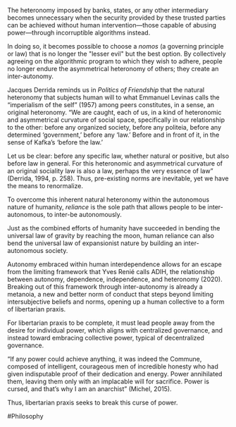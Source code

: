 The heteronomy imposed by banks, states, or any other intermediary becomes unnecessary when the security provided by these trusted parties can be achieved without human intervention—those capable of abusing power—through incorruptible algorithms instead.

In doing so, it becomes possible to choose a *nomos* (a governing principle or law) that is no longer the "lesser evil" but the best option. By collectively agreeing on the algorithmic program to which they wish to adhere, people no longer endure the asymmetrical heteronomy of others; they create an inter-autonomy.

Jacques Derrida reminds us in *Politics of Friendship* that the natural heteronomy that subjects human will to what Emmanuel Levinas calls the “imperialism of the self” (1957) among peers constitutes, in a sense, an original heteronomy. “We are caught, each of us, in a kind of heteronomic and asymmetrical curvature of social space, specifically in our relationship to the other: before any organized society, before any politeia, before any determined ‘government,’ before any ‘law.’ Before and in front of it, in the sense of Kafka’s ‘before the law.’

Let us be clear: before any specific law, whether natural or positive, but also before law in general. For this heteronomic and asymmetrical curvature of an original sociality law is also a law, perhaps the very essence of law” (Derrida, 1994, p. 258). Thus, pre-existing norms are inevitable, yet we have the means to renormalize.

To overcome this inherent natural heteronomy within the autonomous nature of humanity, *reliance* is the sole path that allows people to be inter-autonomous, to inter-be autonomously.

Just as the combined efforts of humanity have succeeded in bending the universal law of gravity by reaching the moon, human reliance can also bend the universal law of expansionist nature by building an inter-autonomous society.

Autonomy embraced within human interdependence allows for an escape from the limiting framework that Yves Renié calls ADIH, the relationship between autonomy, dependence, independence, and heteronomy (2020). Breaking out of this framework through inter-autonomy is already a metanoia, a new and better norm of conduct that steps beyond limiting intersubjective beliefs and norms, opening up a human collective to a form of libertarian praxis.

For libertarian praxis to be complete, it must lead people away from the desire for individual power, which aligns with centralized governance, and instead toward embracing collective power, typical of decentralized governance.

“If any power could achieve anything, it was indeed the Commune, composed of intelligent, courageous men of incredible honesty who had given indisputable proof of their dedication and energy. Power annihilated them, leaving them only with an implacable will for sacrifice. Power is cursed, and that’s why I am an anarchist” (Michel, 2015).

Thus, libertarian praxis seeks to break this curse of power.

#Philosophy